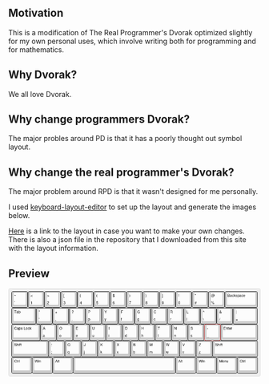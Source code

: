 ## Motivation
This is a modification of The Real Programmer's Dvorak optimized slightly for my own personal uses, which involve writing both for programming and for mathematics.

## Why Dvorak?
We all love Dvorak.

## Why change programmers Dvorak?
The major probles around PD is that it has a poorly thought out symbol layout.

## Why change the real programmer's Dvorak?
The major problem around RPD is that it wasn't designed for me personally.

I used [keyboard-layout-editor](https://keyboard-layout-editor.com/) to set up the layout and generate the images below.

[Here](https://keyboard-layout-editor.com/##@@=~%0A%60&=1%0A%3C&=2%0A%3E&=3%0A%5B&=4%0A%7B&=5%0A(&=6%0A$&=7%0A)&=8%0A%7D&=9%0A%5D&=0%0A!&=*%0A%23&=%2F@%0A%25&_w:2%3B&=Backspace%3B&@_w:1.5%3B&=Tab&=%22%0A'&=+%0A,&=%3F%0A.&=P%0Ap&=Y%0Ay&=F%0Af&=G%0Ag&=C%0Ac&=R%0Ar&=L%0Al&=%5E%0A%5C&=%2F&%0A%2F%2F&_w:1.5%3B&=%7C%0A%2F=%3B&@_w:1.75%3B&=Caps%20Lock&=A%0Aa&=O%0Ao&=E%0Ae&=U%0Au&=I%0Ai&=D%0Ad&=H%0Ah&=T%0At&=N%0An&=S%0As&=%2F_%0A-&_w:2.25%3B&=Enter%3B&@_w:2.25%3B&=Shift&=%2F:%0A%2F%3B&=Q%0Aq&=J%0Aj&=K%0Ak&=X%0Ax&=B%0Ab&=M%0Am&=W%0Aw&=V%0Av&=Z%0Az&_w:2.75%3B&=Shift%3B&@_w:1.25%3B&=Ctrl&_w:1.25%3B&=Win&_w:1.25%3B&=Alt&_a:7&w:6.25%3B&=&_a:4&w:1.25%3B&=Alt&_w:1.25%3B&=Win&_w:1.25%3B&=Menu&_w:1.25%3B&=Ctrl) is a link to the layout in case you want to make your own changes.
There is also a json file in the repository that I downloaded from this site with the layout information.

## Preview 
![base layer](./keyboard-layout-v2.png)
